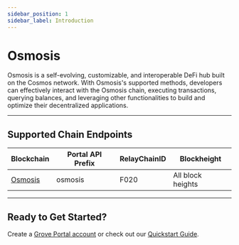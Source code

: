```yaml
---
sidebar_position: 1
sidebar_label: Introduction
---
```


# Osmosis

Osmosis is a self-evolving, customizable, and interoperable DeFi hub built on the Cosmos network. With Osmosis's supported methods, developers can effectively interact with the Osmosis chain, executing transactions, querying balances, and leveraging other functionalities to build and optimize their decentralized applications.

---

## Supported Chain Endpoints

| Blockchain                                     | Portal API Prefix | RelayChainID | Blockheight             |
| ---------------------------------------------- | ----------------- | ------------ | ----------------------- |
| [Osmosis](./endpoints/osmosis) | osmosis   | F020        | All block heights     |

---

## Ready to Get Started?

Create a [Grove Portal account](https://portal.grove.city) or check out our [Quickstart Guide](/guides/getting-started/quickstart).

